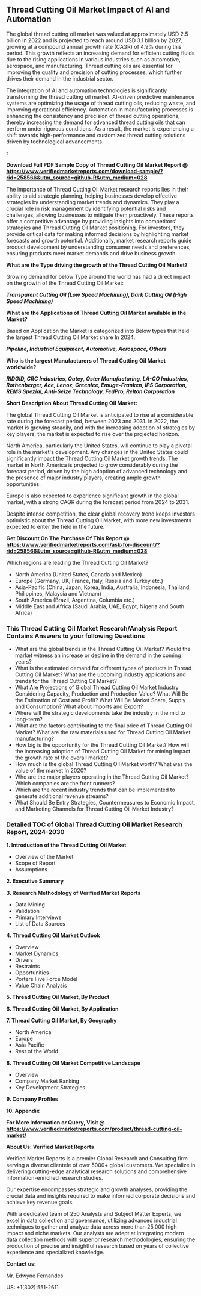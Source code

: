 <h2>Thread Cutting Oil Market Impact of AI and Automation</h2><p>The global thread cutting oil market was valued at approximately USD 2.5 billion in 2022 and is projected to reach around USD 3.1 billion by 2027, growing at a compound annual growth rate (CAGR) of 4.9% during this period. This growth reflects an increasing demand for efficient cutting fluids due to the rising applications in various industries such as automotive, aerospace, and manufacturing. Thread cutting oils are essential for improving the quality and precision of cutting processes, which further drives their demand in the industrial sector.</p><p>The integration of AI and automation technologies is significantly transforming the thread cutting oil market. AI-driven predictive maintenance systems are optimizing the usage of thread cutting oils, reducing waste, and improving operational efficiency. Automation in manufacturing processes is enhancing the consistency and precision of thread cutting operations, thereby increasing the demand for advanced thread cutting oils that can perform under rigorous conditions. As a result, the market is experiencing a shift towards high-performance and customized thread cutting solutions driven by technological advancements.</p>t</p><p id="" class=""><strong>Download Full PDF Sample Copy of Thread Cutting Oil Market Report @ <a href="https://www.verifiedmarketreports.com/download-sample/?rid=258566&utm_source=github-R&utm_medium=028" target="_blank">https://www.verifiedmarketreports.com/download-sample/?rid=258566&utm_source=github-R&utm_medium=028</a></strong></p><p>The importance of&nbsp;Thread Cutting Oil Market research reports lies in their ability to aid strategic planning, helping businesses develop effective strategies by understanding market trends and dynamics. They play a crucial role in risk management by identifying potential risks and challenges, allowing businesses to mitigate them proactively. These reports offer a competitive advantage by providing insights into competitors' strategies and Thread Cutting Oil Market positioning. For investors, they provide critical data for making informed decisions by highlighting market forecasts and growth potential. Additionally, market research reports guide product development by understanding consumer needs and preferences, ensuring products meet market demands and drive business growth.</p><p><strong>What are the&nbsp;Type driving the growth of the Thread Cutting Oil Market?</strong></p><p id="" class="">Growing demand for below Type around the world has had a direct impact on the growth of the Thread Cutting Oil Market:</p><em><strong>Transparent Cutting Oil (Low Speed Machining), Dark Cutting Oil (High Speed Machining)</strong></em></p><strong>What are the&nbsp;Applications&nbsp;of Thread Cutting Oil Market available in the Market?</strong></p><p id="" class="">Based on Application the Market is categorized into Below types that held the largest Thread Cutting Oil Market share In 2024.</p><em><strong>Pipeline, Industrial Equipment, Automotive, Aerospace, Others</strong></em></p><strong>Who is the largest Manufacturers of Thread Cutting Oil Market worldwide?</strong></p><p><em><strong>RIDGID, CRC Industries, Oatey, Oster Manufacturing, LA-CO Industries, Rothenberger, Ace, Lenox, Greenlee, Emuge-Franken, IPS Corporation, REMS Spezial, Anti-Seize Technology, FedPro, Relton Corporation</strong></em></p><p id="" class=""><strong>Short Description About Thread Cutting Oil Market:</strong></p><p>The global Thread Cutting Oil Market is anticipated to rise at a considerable rate during the forecast period, between 2023 and 2031. In 2022, the market is growing steadily, and with the increasing adoption of strategies by key players, the market is expected to rise over the projected horizon.</p><p>North America, particularly the United States, will continue to play a pivotal role in the market's development. Any changes in the United States could significantly impact the Thread Cutting Oil Market growth trends. The market in North America is projected to grow considerably during the forecast period, driven by the high adoption of advanced technology and the presence of major industry players, creating ample growth opportunities.</p><p>Europe is also expected to experience significant growth in the global market, with a strong CAGR during the forecast period from 2024 to 2031.</p><p>Despite intense competition, the clear global recovery trend keeps investors optimistic about the Thread Cutting Oil Market, with more new investments expected to enter the field in the future.</p><p id="" class=""><strong>Get Discount On The Purchase Of This Report @ <a href="https://www.verifiedmarketreports.com/ask-for-discount/?rid=258566&utm_source=github-R&utm_medium=028" target="_blank">https://www.verifiedmarketreports.com/ask-for-discount/?rid=258566&utm_source=github-R&utm_medium=028</a></strong></p>Which regions are leading the Thread Cutting Oil Market?</p><ul><li>North America (United States, Canada and Mexico)</li><li>Europe (Germany, UK, France, Italy, Russia and Turkey etc.)</li><li>Asia-Pacific (China, Japan, Korea, India, Australia, Indonesia, Thailand, Philippines, Malaysia and Vietnam)</li><li>South America (Brazil, Argentina, Columbia etc.)</li><li>Middle East and Africa (Saudi Arabia, UAE, Egypt, Nigeria and South Africa)</li></ul><h3 id="" class="">This Thread Cutting Oil Market Research/Analysis Report Contains Answers to your following Questions</h3><ul><li>What are the global trends in the Thread Cutting Oil Market? Would the market witness an increase or decline in the demand in the coming years?</li><li>What is the estimated demand for different types of products in Thread Cutting Oil Market? What are the upcoming industry applications and trends for the Thread Cutting Oil Market?</li><li>What Are Projections of Global Thread Cutting Oil Market Industry Considering Capacity, Production and Production Value? What Will Be the Estimation of Cost and Profit? What Will Be Market Share, Supply and Consumption? What about imports and Export?</li><li>Where will the strategic developments take the industry in the mid to long-term?</li><li>What are the factors contributing to the final price of Thread Cutting Oil Market? What are the raw materials used for Thread Cutting Oil Market manufacturing?</li><li>How big is the opportunity for the Thread Cutting Oil Market? How will the increasing adoption of Thread Cutting Oil Market for mining impact the growth rate of the overall market?</li><li>How much is the global Thread Cutting Oil Market worth? What was the value of the market In 2020?</li><li>Who are the major players operating in the Thread Cutting Oil Market? Which companies are the front runners?</li><li>Which are the recent industry trends that can be implemented to generate additional revenue streams?</li><li>What Should Be Entry Strategies, Countermeasures to Economic Impact, and Marketing Channels for Thread Cutting Oil Market Industry?</li></ul><h3 id="" class="">Detailed TOC of Global Thread Cutting Oil Market Research Report, 2024-2030</h3><p id="" class=""><strong>1. Introduction of the Thread Cutting Oil Market</strong></p><ul><li>Overview of the Market</li><li>Scope of Report</li><li>Assumptions</li></ul><p id="" class=""><strong>2. Executive Summary</strong></p><p id="" class=""><strong>3. Research Methodology of Verified Market Reports</strong></p><ul><li>Data Mining</li><li>Validation</li><li>Primary Interviews</li><li>List of Data Sources</li></ul><p id="" class=""><strong>4. Thread Cutting Oil Market Outlook</strong></p><ul><li>Overview</li><li>Market Dynamics</li><li>Drivers</li><li>Restraints</li><li>Opportunities</li><li>Porters Five Force Model</li><li>Value Chain Analysis</li></ul><p id="" class=""><strong>5. Thread Cutting Oil Market, By Product</strong></p><p id="" class=""><strong>6. Thread Cutting Oil Market, By Application</strong></p><p id="" class=""><strong>7. Thread Cutting Oil Market, By Geography</strong></p><ul><li>North America</li><li>Europe</li><li>Asia Pacific</li><li>Rest of the World</li></ul><p id="" class=""><strong>8. Thread Cutting Oil Market Competitive Landscape</strong></p><ul><li>Overview</li><li>Company Market Ranking</li><li>Key Development Strategies</li></ul><p id="" class=""><strong>9. Company Profiles</strong></p><p id="" class=""><strong>10. Appendix</strong></p><p id="" class=""><strong>For More Information or Query, Visit @ <a href="https://www.verifiedmarketreports.com/product/thread-cutting-oil-market/" target="_blank">https://www.verifiedmarketreports.com/product/thread-cutting-oil-market/</a></strong></p><p id="" class=""><strong>About Us: Verified Market Reports</strong></p><p id="" class="">Verified Market Reports is a premier Global Research and Consulting firm serving a diverse clientele of over 5000+ global customers. We specialize in delivering cutting-edge analytical research solutions and comprehensive information-enriched research studies.</p><p id="" class="">Our expertise encompasses strategic and growth analyses, providing the crucial data and insights required to make informed corporate decisions and achieve key revenue goals.</p><p id="" class="">With a dedicated team of 250 Analysts and Subject Matter Experts, we excel in data collection and governance, utilizing advanced industrial techniques to gather and analyze data across more than 25,000 high-impact and niche markets. Our analysts are adept at integrating modern data collection methods with superior research methodologies, ensuring the production of precise and insightful research based on years of collective experience and specialized knowledge.</p><p id="" class=""><strong>Contact us:</strong></p><p id="" class="">Mr. Edwyne Fernandes</p><p id="" class="">US: +1(302) 551-2611</p>